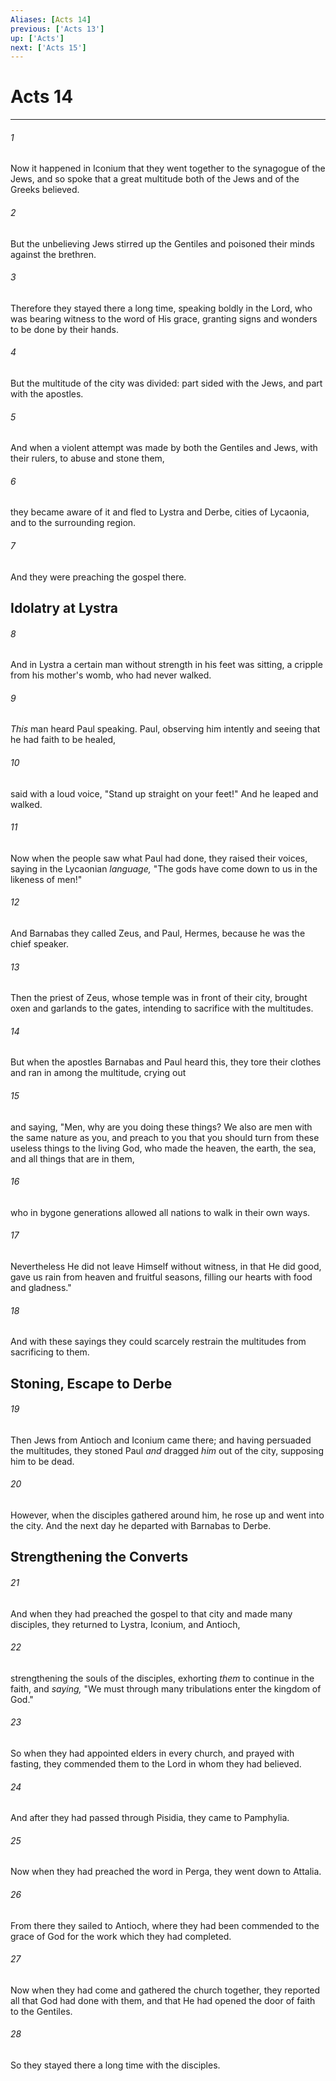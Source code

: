 ```yaml
---
Aliases: [Acts 14]
previous: ['Acts 13']
up: ['Acts']
next: ['Acts 15']
---
```

# Acts 14

***


###### 1 
Now it happened in Iconium that they went together to the synagogue of the Jews, and so spoke that a great multitude both of the Jews and of the Greeks believed. 

###### 2 
But the unbelieving Jews stirred up the Gentiles and poisoned their minds against the brethren. 

###### 3 
Therefore they stayed there a long time, speaking boldly in the Lord, who was bearing witness to the word of His grace, granting signs and wonders to be done by their hands. 

###### 4 
But the multitude of the city was divided: part sided with the Jews, and part with the apostles. 

###### 5 
And when a violent attempt was made by both the Gentiles and Jews, with their rulers, to abuse and stone them, 

###### 6 
they became aware of it and fled to Lystra and Derbe, cities of Lycaonia, and to the surrounding region. 

###### 7 
And they were preaching the gospel there.

## Idolatry at Lystra 

###### 8 
And in Lystra a certain man without strength in his feet was sitting, a cripple from his mother's womb, who had never walked. 

###### 9 
_This_ man heard Paul speaking. Paul, observing him intently and seeing that he had faith to be healed, 

###### 10 
said with a loud voice, "Stand up straight on your feet!" And he leaped and walked. 

###### 11 
Now when the people saw what Paul had done, they raised their voices, saying in the Lycaonian _language,_ "The gods have come down to us in the likeness of men!" 

###### 12 
And Barnabas they called Zeus, and Paul, Hermes, because he was the chief speaker. 

###### 13 
Then the priest of Zeus, whose temple was in front of their city, brought oxen and garlands to the gates, intending to sacrifice with the multitudes. 

###### 14 
But when the apostles Barnabas and Paul heard this, they tore their clothes and ran in among the multitude, crying out 

###### 15 
and saying, "Men, why are you doing these things? We also are men with the same nature as you, and preach to you that you should turn from these useless things to the living God, who made the heaven, the earth, the sea, and all things that are in them, 

###### 16 
who in bygone generations allowed all nations to walk in their own ways. 

###### 17 
Nevertheless He did not leave Himself without witness, in that He did good, gave us rain from heaven and fruitful seasons, filling our hearts with food and gladness." 

###### 18 
And with these sayings they could scarcely restrain the multitudes from sacrificing to them.

## Stoning, Escape to Derbe 

###### 19 
Then Jews from Antioch and Iconium came there; and having persuaded the multitudes, they stoned Paul _and_ dragged _him_ out of the city, supposing him to be dead. 

###### 20 
However, when the disciples gathered around him, he rose up and went into the city. And the next day he departed with Barnabas to Derbe.

## Strengthening the Converts 

###### 21 
And when they had preached the gospel to that city and made many disciples, they returned to Lystra, Iconium, and Antioch, 

###### 22 
strengthening the souls of the disciples, exhorting _them_ to continue in the faith, and _saying,_ "We must through many tribulations enter the kingdom of God." 

###### 23 
So when they had appointed elders in every church, and prayed with fasting, they commended them to the Lord in whom they had believed. 

###### 24 
And after they had passed through Pisidia, they came to Pamphylia. 

###### 25 
Now when they had preached the word in Perga, they went down to Attalia. 

###### 26 
From there they sailed to Antioch, where they had been commended to the grace of God for the work which they had completed. 

###### 27 
Now when they had come and gathered the church together, they reported all that God had done with them, and that He had opened the door of faith to the Gentiles. 

###### 28 
So they stayed there a long time with the disciples.
